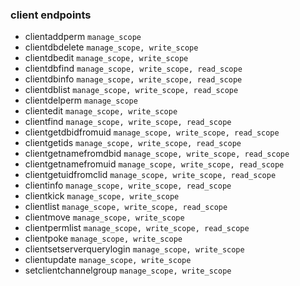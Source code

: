 ### client endpoints

- clientaddperm `manage_scope`
- clientdbdelete `manage_scope, write_scope`
- clientdbedit `manage_scope, write_scope`
- clientdbfind `manage_scope, write_scope, read_scope`
- clientdbinfo `manage_scope, write_scope, read_scope`
- clientdblist `manage_scope, write_scope, read_scope`
- clientdelperm `manage_scope`
- clientedit `manage_scope, write_scope`
- clientfind `manage_scope, write_scope, read_scope`
- clientgetdbidfromuid `manage_scope, write_scope, read_scope`
- clientgetids `manage_scope, write_scope, read_scope`
- clientgetnamefromdbid `manage_scope, write_scope, read_scope`
- clientgetnamefromuid `manage_scope, write_scope, read_scope`
- clientgetuidfromclid `manage_scope, write_scope, read_scope`
- clientinfo `manage_scope, write_scope, read_scope`
- clientkick `manage_scope, write_scope`
- clientlist `manage_scope, write_scope, read_scope`
- clientmove `manage_scope, write_scope`
- clientpermlist `manage_scope, write_scope, read_scope`
- clientpoke `manage_scope, write_scope`
- clientsetserverquerylogin `manage_scope, write_scope`
- clientupdate `manage_scope, write_scope`
- setclientchannelgroup `manage_scope, write_scope`
